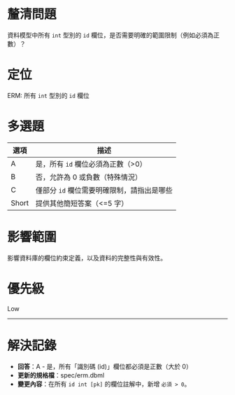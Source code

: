 # 釐清問題

資料模型中所有 `int` 型別的 `id` 欄位，是否需要明確的範圍限制（例如必須為正數）？

# 定位

ERM: 所有 `int` 型別的 `id` 欄位

# 多選題

| 選項 | 描述 |
|---|---|
| A | 是，所有 `id` 欄位必須為正數（>0） |
| B | 否，允許為 0 或負數（特殊情況） |
| C | 僅部分 `id` 欄位需要明確限制，請指出是哪些 |
| Short | 提供其他簡短答案（<=5 字）|

# 影響範圍

影響資料庫的欄位約束定義，以及資料的完整性與有效性。

# 優先級

Low

---
# 解決記錄

- **回答**：A - 是，所有「識別碼 (id)」欄位都必須是正數（大於 0）
- **更新的規格檔**：spec/erm.dbml
- **變更內容**：在所有 `id int [pk]` 的欄位註解中，新增 `必須 > 0`。